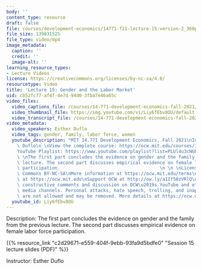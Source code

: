 ```yaml
---
body: ''
content_type: resource
draft: false
file: courses/development-economics/14771-f21-lecture-15-version-2_360p_16_9.mp4
file_size: 139831525
file_type: video/mp4
image_metadata:
  caption: ''
  credit: ''
  image-alt: ''
learning_resource_types:
- Lecture Videos
license: https://creativecommons.org/licenses/by-nc-sa/4.0/
resourcetype: Video
title: 'Lecture 15: Gender and the Labor Market'
uid: cb52fc77-af4f-4e7d-94d0-3fba7e46a65c
video_files:
  video_captions_file: /courses/14-771-development-economics-fall-2021/1in8oWxuDKbs_hQHvxuVrhXgy3YXVdr9e_transcript.webvtt
  video_thumbnail_file: https://img.youtube.com/vi/Liy6fEbv8OU/default.jpg
  video_transcript_file: /courses/14-771-development-economics-fall-2021/1in8oWxuDKbs_hQHvxuVrhXgy3YXVdr9e_transcript.pdf
video_metadata:
  video_speakers: Esther Duflo
  video_tags: gender, family, labor force, women
  youtube_description: "MIT 14.771 Development Economics, Fall 2021\nInstructor: Esther\
    \ Duflo\n \nView the complete course: https://ocw.mit.edu/courses/14-771-development-economics-fall-2021\n\
    YouTube Playlist: https://www.youtube.com/playlist?list=PLUl4u3cNGP61kvh3caDts2R6LmkYbmzaG\n\
    \ \nThe first part concludes the evidence on gender and the family from the previous\
    \ lecture. The second part discusses empirical evidence on female labor force\
    \ participation.                                     \n \n \nLicense: Creative\
    \ Commons BY-NC-SA\nMore information at https://ocw.mit.edu/terms\nMore courses\
    \ at https://ocw.mit.edu\nSupport OCW at http://ow.ly/a1If50zVRlQ\n \nWe encourage\
    \ constructive comments and discussion on OCW\u2019s YouTube and other social\
    \ media channels. Personal attacks, hate speech, trolling, and inappropriate comments\
    \ are not allowed and may be removed. More details at https://ocw.mit.edu/comments."
  youtube_id: Liy6fEbv8OU
---
```

Description: The first part concludes the evidence on gender and the family from the previous lecture. The second part discusses empirical evidence on female labor force participation.

{{% resource_link "c2d29671-e559-404f-9ebb-93fa9d5bdfe0" "Session 15 lecture slides (PDF)" %}}

Instructor: Esther Duflo